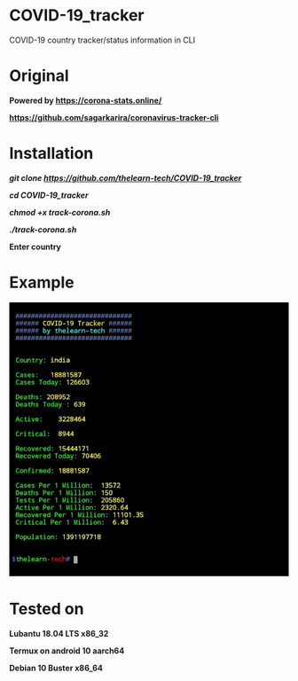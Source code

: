 # COVID-19_tracker
COVID-19 country tracker/status information in CLI

# Original
**Powered by https://corona-stats.online/**

**https://github.com/sagarkarira/coronavirus-tracker-cli**

# Installation 

***git clone https://github.com/thelearn-tech/COVID-19_tracker***

***cd COVID-19_tracker***

***chmod +x track-corona.sh***

***./track-corona.sh***

**Enter country**

# Example

![India-corona-status](https://raw.githubusercontent.com/thelearn-tech/COVID-19_tracker/main/IMG_20210430_210905.jpg)

# Tested on

**Lubantu 18.04 LTS x86_32**

**Termux on android 10 aarch64**

**Debian 10 Buster x86_64**
